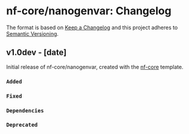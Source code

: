 # nf-core/nanogenvar: Changelog

The format is based on [Keep a Changelog](https://keepachangelog.com/en/1.0.0/)
and this project adheres to [Semantic Versioning](https://semver.org/spec/v2.0.0.html).

## v1.0dev - [date]

Initial release of nf-core/nanogenvar, created with the [nf-core](https://nf-co.re/) template.

### `Added`

### `Fixed`

### `Dependencies`

### `Deprecated`
